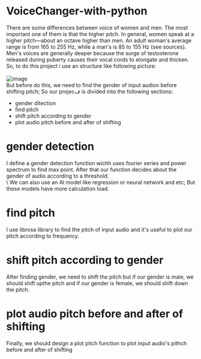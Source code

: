 # VoiceChanger-with-python
There are some differences between voice of women and men. The most important one of them is that the higher pitch. 
In general, women speak at a higher pitch—about an octave higher than men. An adult woman's average range is from 165 to 255 Hz, while 
a man's is 85 to 155 Hz (see sources). Men's voices are generally deeper because the surge of testosterone released during puberty causes their 
vocal cords to elongate and thicken. 
\
So, to do this project i use an structure like following picture:
\
\
![image](https://user-images.githubusercontent.com/58389567/223437677-73573cc9-a4b2-4096-be50-520a948dcb91.png)
\
But before do this, we need to find the gender of input audion before shifting pitch; So our projecف is divided into the following sections:
- gender ditection
- find pitch
- shift pitch according to gender
- plot audio pitch before and after of shifting


# gender detection
I define a gender detection function wichh uses fourier series and power spectrum to find max point. After that our function decides about the gender of audio according 
to a threshold. 
\
\ 
We can also use an AI model like regression or neural network and etc; But these models have more calculation load.

# find pitch
I use librosa library to find the pitch of input audio and it's useful to plot our pitch according to frequency.

# shift pitch according to gender
After finding gender, we need to shift the pitch but if our gender is male, we should shift upthe pitch and if our gender is female, we should shift down the pitch.

# plot audio pitch before and after of shifting
Finally, we should design a plot pitch function to plot input audio's pithch before and after of shifting
